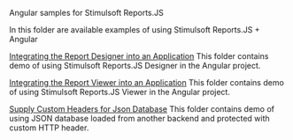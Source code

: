 Angular samples for Stimulsoft Reports.JS

In this folder are available examples of using Stimulsoft Reports.JS + Angular

[Integrating the Report Designer into an Application](https://github.com/stimulsoft/Samples-JS/tree/master/Angular/Integrating%20the%20Report%20Designer%20into%20an%20Application)
This folder contains demo of using Stimulsoft Reports.JS Designer in the Angular project.

[Integrating the Report Viewer into an Application](https://github.com/stimulsoft/Samples-JS/tree/master/Angular/Integrating%20the%20Report%20Viewer%20into%20an%20Application)
This folder contains demo of using Stimulsoft Reports.JS Viewer in the Angular project.

[Supply Custom Headers for Json Database](https://github.com/stimulsoft/Samples-JS/tree/master/Angular/Support%20Custom%20Headers%20for%20Json%20Database)
This folder contains demo of using JSON database loaded from another backend and protected with custom HTTP header.
